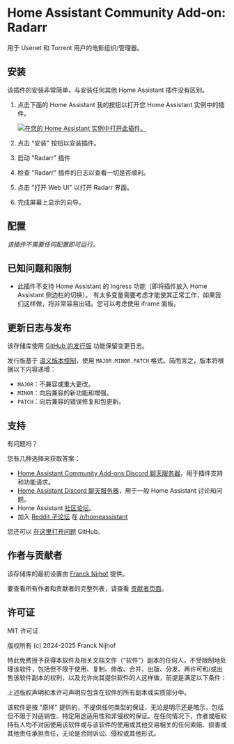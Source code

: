 # Home Assistant Community Add-on: Radarr

用于 Usenet 和 Torrent 用户的电影组织/管理器。

## 安装

该插件的安装非常简单，与安装任何其他 Home Assistant 插件没有区别。

1. 点击下面的 Home Assistant 我的按钮以打开您 Home Assistant 实例中的插件。

   [![在您的 Home Assistant 实例中打开此插件。][addon-badge]][addon]

1. 点击 "安装" 按钮以安装插件。
1. 启动 "Radarr" 插件
1. 检查 "Radarr" 插件的日志以查看一切是否顺利。
1. 点击 "打开 Web UI" 以打开 Radarr 界面。
1. 完成屏幕上显示的向导。

## 配置

_该插件不需要任何配置即可运行。_

## 已知问题和限制

- 此插件不支持 Home Assistant 的 Ingress 功能（即将插件放入 Home Assistant 侧边栏的切换）。
  有太多变量需要考虑才能使其正常工作，如果我们这样做，将非常容易出错。您可以考虑使用 iframe 面板。

## 更新日志与发布

该存储库使用 [GitHub 的发行版][releases] 功能保留变更日志。

发行版基于 [语义版本控制][semver]，使用 `MAJOR.MINOR.PATCH` 格式。简而言之，版本将根据以下内容递增：

- `MAJOR`：不兼容或重大更改。
- `MINOR`：向后兼容的新功能和增强。
- `PATCH`：向后兼容的错误修复和包更新。

## 支持

有问题吗？

您有几种选择来获取答案：

- [Home Assistant Community Add-ons Discord 聊天服务器][discord]，用于插件支持和功能请求。
- [Home Assistant Discord 聊天服务器][discord-ha]，用于一般 Home Assistant 讨论和问题。
- Home Assistant [社区论坛][forum]。
- 加入 [Reddit 子论坛][reddit] 在 [/r/homeassistant][reddit]

您还可以 [在这里打开问题][issue] GitHub。

## 作者与贡献者

该存储库的最初设置由 [Franck Nijhof][frenck] 提供。

要查看所有作者和贡献者的完整列表，请查看 [贡献者页面][contributors]。

## 许可证

MIT 许可证

版权所有 (c) 2024-2025 Franck Nijhof

特此免费授予获得本软件及相关文档文件（"软件"）副本的任何人，不受限制地处理该软件，包括但不限于使用、复制、修改、合并、出版、分发、再许可和/或出售该软件副本的权利，以及允许向其提供软件的人这样做，前提是满足以下条件：

上述版权声明和本许可声明应包含在软件的所有副本或实质部分中。

该软件是按 "原样" 提供的，不提供任何类型的保证，无论是明示还是暗示，包括但不限于对适销性、特定用途适用性和非侵权的保证。在任何情况下，作者或版权持有人均不对因使用该软件或与该软件的使用或其他交易相关的任何索赔、损害或其他责任承担责任，无论是合同诉讼、侵权或其他形式。

[addon-badge]: https://my.home-assistant.io/badges/supervisor_addon.svg
[addon]: https://my.home-assistant.io/redirect/supervisor_addon/?addon=a0d7b954_radarr&repository_url=https%3A%2F%2Fgithub.com%2Fhassio-addons%2Frepository
[contributors]: https://github.com/hassio-addons/addon-radarr/graphs/contributors
[discord-ha]: https://discord.gg/c5DvZ4e
[discord]: https://discord.me/hassioaddons
[forum]: https://community.home-assistant.io/t/?u=frenck
[frenck]: https://github.com/frenck
[issue]: https://github.com/hassio-addons/addon-radarr/issues
[reddit]: https://reddit.com/r/homeassistant
[releases]: https://github.com/hassio-addons/addon-radarr/releases
[semver]: http://semver.org/spec/v2.0.0.html